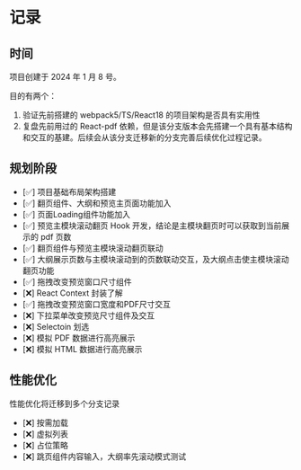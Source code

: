 # 记录

## 时间

项目创建于 2024 年 1 月 8 号。

目的有两个：

1. 验证先前搭建的 webpack5/TS/React18 的项目架构是否具有实用性
2. 复盘先前用过的 React-pdf 依赖，但是该分支版本会先搭建一个具有基本结构和交互的基建。后续会从该分支迁移新的分支完善后续优化过程记录。

## 规划阶段

- [✅] 项目基础布局架构搭建
- [✅] 翻页组件、大纲和预览主页面功能加入
- [✅] 页面Loading组件功能加入
- [✅] 预览主模块滚动翻页 Hook 开发，结论是主模块翻页时可以获取到当前展示的 pdf 页数
- [✅] 翻页组件与预览主模块滚动翻页联动
- [✅] 大纲展示页数与主模块滚动到的页数联动交互，及大纲点击使主模块滚动翻页功能
- [✅] 拖拽改变预览窗口尺寸组件
- [❌] React Context 封装了解
- [✅] 拖拽改变预览窗口宽度和PDF尺寸交互
- [❌] 下拉菜单改变预览尺寸组件及交互
- [❌] Selectoin 划选
- [❌] 模拟 PDF 数据进行高亮展示
- [❌] 模拟 HTML 数据进行高亮展示

## 性能优化

性能优化将迁移到多个分支记录

- [❌] 按需加载
- [❌] 虚拟列表
- [❌] 占位策略
- [❌] 跳页组件内容输入，大纲率先滚动模式测试
